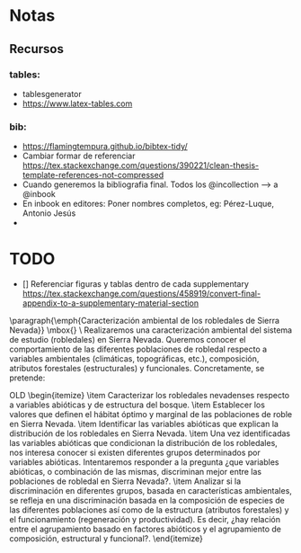 # Notas 
## Recursos 
### tables: 

- tablesgenerator
- https://www.latex-tables.com 

### bib: 
- https://flamingtempura.github.io/bibtex-tidy/ 
- Cambiar formar de referenciar 
https://tex.stackexchange.com/questions/390221/clean-thesis-template-references-not-compressed 
- Cuando generemos la bibliografia final. Todos los @incollection --> a @inbook
- En inbook en editores: Poner nombres completos, eg: Pérez-Luque, Antonio Jesús
- 




# TODO 
- [] Referenciar figuras y tablas dentro de cada supplementary 
https://tex.stackexchange.com/questions/458919/convert-final-appendix-to-a-supplementary-material-section 


\paragraph{\emph{Caracterización ambiental de los robledales de Sierra Nevada}} \mbox{} \\
Realizaremos una caracterización ambiental del sistema de estudio (robledales) en Sierra Nevada. Queremos conocer el comportamiento de las diferentes poblaciones de robledal respecto a variables ambientales (climáticas, topográficas, etc.), composición, atributos forestales (estructurales) y funcionales. Concretamente, se pretende:


OLD 
\begin{itemize}
	\item Caracterizar los robledales nevadenses respecto a variables abióticas y de estructura del bosque.
	\item Establecer los valores que definen el hábitat óptimo y marginal de las poblaciones de roble en Sierra Nevada.
	\item Identificar las variables abióticas que explican la distribución de los robledales en Sierra Nevada.
	\item Una vez identificadas las variables abióticas que condicionan la distribución de los robledales, nos interesa conocer si existen diferentes grupos determinados por variables abióticas. Intentaremos responder a la pregunta ¿que variables abióticas, o combinación de las mismas, discriminan mejor entre las poblaciones de robledal en Sierra Nevada?.
	\item Analizar si la discriminación en diferentes grupos, basada en características ambientales, se refleja en una discriminación basada en la composición de especies de las diferentes poblaciones así como de la estructura (atributos forestales) y el funcionamiento (regeneración y productividad). Es decir, ¿hay relación entre el agrupamiento basado en factores abióticos y el agrupamiento de composición, estructural y funcional?. 
\end{itemize}

